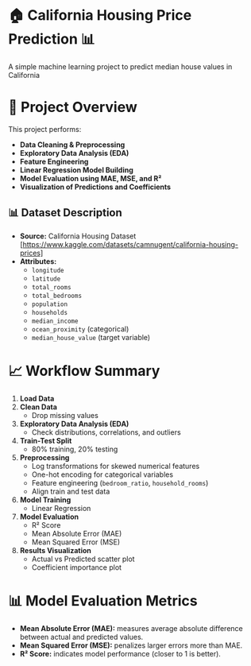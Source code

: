 # 🏠 California Housing Price Prediction 📊

A simple machine learning project to predict median house values in California 

# 📌 Project Overview

This project performs:
- **Data Cleaning & Preprocessing**
- **Exploratory Data Analysis (EDA)**
- **Feature Engineering**
- **Linear Regression Model Building**
- **Model Evaluation using MAE, MSE, and R²**
- **Visualization of Predictions and Coefficients**

## 📊 Dataset Description

- **Source:** California Housing Dataset [https://www.kaggle.com/datasets/camnugent/california-housing-prices]
- **Attributes:**
  - `longitude`
  -  `latitude`
  - `total_rooms`
  -  `total_bedrooms`
  - `population`
  -  `households`
  - `median_income`
  - `ocean_proximity` (categorical)
  - `median_house_value` (target variable)

# 📈 Workflow Summary

1. **Load Data**
2. **Clean Data**
   - Drop missing values
3. **Exploratory Data Analysis (EDA)**
   - Check distributions, correlations, and outliers
4. **Train-Test Split**
   - 80% training, 20% testing
5. **Preprocessing**
   - Log transformations for skewed numerical features
   - One-hot encoding for categorical variables
   - Feature engineering (`bedroom_ratio`, `household_rooms`)
   - Align train and test data
6. **Model Training**
   - Linear Regression
7. **Model Evaluation**
   - R² Score
   - Mean Absolute Error (MAE)
   - Mean Squared Error (MSE)
8. **Results Visualization**
   - Actual vs Predicted scatter plot
   - Coefficient importance plot
     
# 📊 Model Evaluation Metrics

- **Mean Absolute Error (MAE):** measures average absolute difference between actual and predicted values.
- **Mean Squared Error (MSE):** penalizes larger errors more than MAE.
- **R² Score:** indicates model performance (closer to 1 is better).




